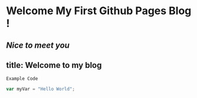 # Welcome My First Github Pages Blog !  
_Nice to meet you_
---
title: Welcome to my blog
---
`Example Code`  

```javascript
var myVar = "Hello World";
```


